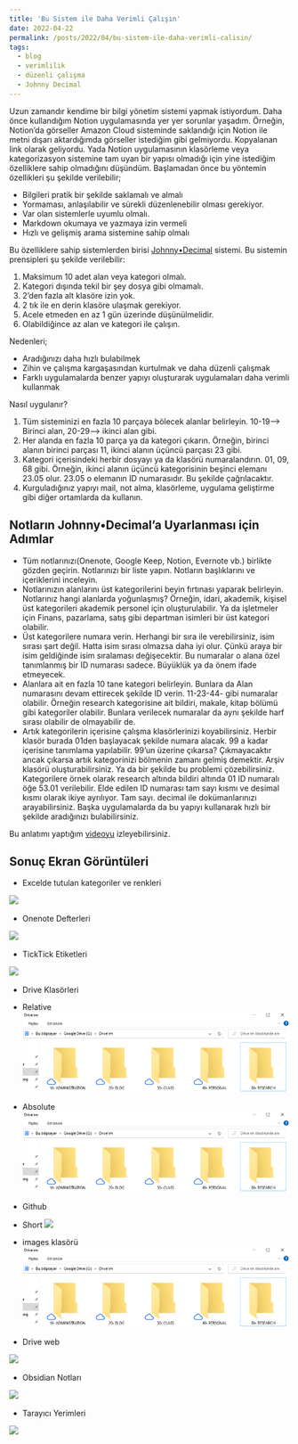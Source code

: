 ```yaml
---
title: 'Bu Sistem ile Daha Verimli Çalışın'
date: 2022-04-22
permalink: /posts/2022/04/bu-sistem-ile-daha-verimli-calisin/
tags:
  - blog
  - verimlilik
  - düzenli çalışma
  - Johnny Decimal
---
```


Uzun zamandır kendime bir bilgi yönetim sistemi yapmak istiyordum. Daha önce kullandığım Notion uygulamasında yer yer sorunlar yaşadım. Örneğin, Notion’da görseller Amazon Cloud sisteminde saklandığı için Notion ile metni dışarı aktardığımda görseller istediğim gibi gelmiyordu. Kopyalanan link olarak geliyordu. Yada Notion uygulamasının klasörleme veya kategorizasyon sistemine tam uyan bir yapısı olmadığı için yine istediğim özelliklere sahip olmadığını düşündüm. Başlamadan önce bu yöntemin özellikleri şu şekilde verilebilir;

-   Bilgileri pratik bir şekilde saklamalı ve almalı
-   Yormaması, anlaşılabilir ve sürekli düzenlenebilir olması gerekiyor.
-   Var olan sistemlerle uyumlu olmalı.
-   Markdown okumaya ve yazmaya izin vermeli
-   Hızlı ve gelişmiş arama sistemine sahip olmalı

Bu özelliklere sahip sistemlerden birisi [Johnny•Decimal](https://johnnydecimal.com/) sistemi. Bu sistemin prensipleri şu şekilde verilebilir:

1.  Maksimum 10 adet alan veya kategori olmalı.
2.  Kategori dışında tekil bir şey dosya gibi olmamalı.
3.  2’den fazla alt klasöre izin yok.
4.  2 tık ile en derin klasöre ulaşmak gerekiyor.
5.  Acele etmeden en az 1 gün üzerinde düşünülmelidir.
6.  Olabildiğince az alan ve kategori ile çalışın.

Nedenleri;

-   Aradığınızı daha hızlı bulabilmek
-   Zihin ve çalışma kargaşasından kurtulmak ve daha düzenli çalışmak
-   Farklı uygulamalarda benzer yapıyı oluşturarak uygulamaları daha verimli kullanmak

Nasıl uygulanır?

1.  Tüm sisteminizi en fazla 10 parçaya bölecek alanlar belirleyin. 10-19–> Birinci alan, 20-29–> ikinci alan gibi.
2.  Her alanda en fazla 10 parça ya da kategori çıkarın. Örneğin, birinci alanın birinci parçası 11, ikinci alanın üçüncü parçası 23 gibi.
3.  Kategori içerisindeki herbir dosyayı ya da klasörü numaralandırın. 01, 09, 68 gibi. Örneğin, ikinci alanın üçüncü kategorisinin beşinci elemanı 23.05 olur. 23.05 o elemanın ID numarasıdır. Bu şekilde çağrılacaktır.
4.  Kurguladığınız yapıyı mail, not alma, klasörleme, uygulama geliştirme gibi diğer ortamlarda da kullanın.

## Notların Johnny•Decimal’a Uyarlanması için Adımlar

- Tüm notlarınızı(Onenote, Google Keep, Notion, Evernote vb.) birlikte gözden geçirin. Notlarınızı bir liste yapın. Notların başlıklarını ve içeriklerini inceleyin.
- Notlarınızın alanlarını üst kategorilerini beyin fırtınası yaparak belirleyin. Notlarınız hangi alanlarda yoğunlaşmış? Örneğin, idari, akademik, kişisel üst kategorileri akademik personel için oluşturulabilir. Ya da işletmeler için Finans, pazarlama, satış gibi departman isimleri bir üst kategori olabilir.
- Üst kategorilere numara verin. Herhangi bir sıra ile verebilirsiniz, isim sırası şart değil. Hatta isim sırası olmazsa daha iyi olur. Çünkü araya bir isim geldiğinde isim sıralaması değişecektir. Bu numaralar o alana özel tanımlanmış bir ID numarası sadece. Büyüklük ya da önem ifade etmeyecek.
- Alanlara ait en fazla 10 tane kategori belirleyin. Bunlara da Alan numarasını devam ettirecek şekilde ID verin. 11-23-44- gibi numaralar olabilir. Örneğin research kategorisine ait bildiri, makale, kitap bölümü gibi kategoriler olabilir. Bunlara verilecek numaralar da aynı şekilde harf sırası olabilir de olmayabilir de.
- Artık kategorilerin içerisine çalışma klasörlerinizi koyabilirsiniz. Herbir klasör burada 01den başlayacak şekilde numara alacak. 99 a kadar içerisine tanımlama yapılabilir. 99’un üzerine çıkarsa? Çıkmayacaktır ancak çıkarsa artık kategorinizi bölmenin zamanı gelmiş demektir. Arşiv klasörü oluşturabilirsiniz. Ya da bir şekilde bu problemi çözebilirsiniz. Kategorilere örnek olarak research altında bildiri altında 01 ID numaralı öğe 53.01 verilebilir. Elde edilen ID numarası tam sayı kısmı ve desimal kısmı olarak ikiye ayrılıyor. Tam sayı. decimal ile dokümanlarınızı arayabilirsiniz. Başka uygulamalarda da bu yapıyı kullanarak hızlı bir şekilde aradığınızı bulabilirsiniz.

Bu anlatımı yaptığım [videoyu](https://www.youtube.com/watch?v=w8v-kkbe1xI) izleyebilirsiniz.

## Sonuç Ekran Görüntüleri

- Excelde tutulan kategoriler ve renkleri

![](https://i.imgur.com/TVXMfBP.png)

- Onenote Defterleri

![](https://i.imgur.com/8BdH5Qb.png)

- TickTick Etiketleri

![](https://i.imgur.com/BC8MUYE.png)

- Drive Klasörleri
- Relative
![](attachments/explorer1.png)
- Absolute
![](_posts/attachments/explorer2.png)

- Github
- Short
![](explorer3.png)
- images klasörü
![](../images/explorer4.png)

- Drive web

![](https://i.imgur.com/sGuVP6H.png)


- Obsidian Notları

![](https://i.imgur.com/G4aWhl2.png)

- Tarayıcı Yerimleri

![](https://i.imgur.com/ukgyCnF.png)

